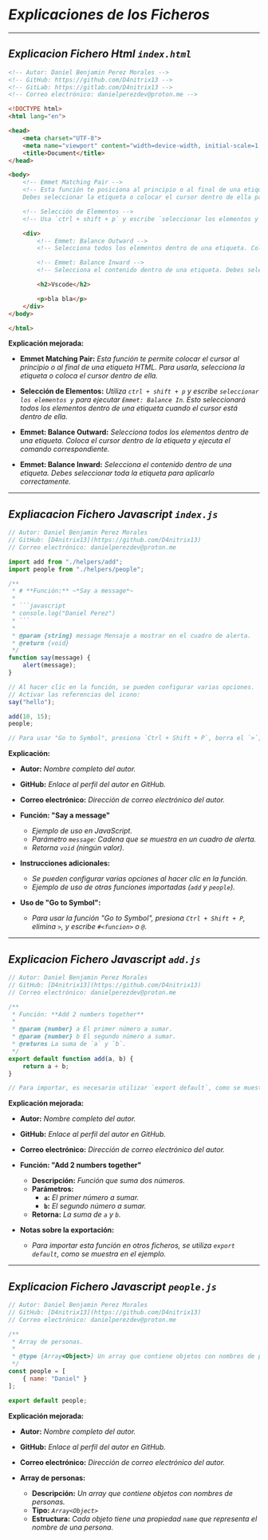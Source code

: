 <!-- Autor: Daniel Benjamin Perez Morales -->
<!-- GitHub: https://github.com/D4nitrix13 -->
<!-- GitLab: https://gitlab.com/D4nitrix13 -->
<!-- Correo electrónico: danielperezdev@proton.me -->

# ***Explicaciones de los Ficheros***

---

## ***Explicacion Fichero Html `index.html`***

```html
<!-- Autor: Daniel Benjamin Perez Morales -->
<!-- GitHub: https://github.com/D4nitrix13 -->
<!-- GitLab: https://gitlab.com/D4nitrix13 -->
<!-- Correo electrónico: danielperezdev@proton.me -->

<!DOCTYPE html>
<html lang="en">

<head>
    <meta charset="UTF-8">
    <meta name="viewport" content="width=device-width, initial-scale=1.0">
    <title>Document</title>
</head>

<body>
    <!-- Emmet Matching Pair -->
    <!-- Esta función te posiciona al principio o al final de una etiqueta HTML.
    Debes seleccionar la etiqueta o colocar el cursor dentro de ella para activarla. -->

    <!-- Selección de Elementos -->
    <!-- Usa `ctrl + shift + p` y escribe `seleccionar los elementos y` para ejecutar `Emmet: Balance In`. Esto seleccionará todos los elementos dentro de una etiqueta cuando el cursor está dentro de ella. -->

    <div>
        <!-- Emmet: Balance Outward -->
        <!-- Selecciona todos los elementos dentro de una etiqueta. Coloca el cursor dentro de la etiqueta y ejecuta el comando correspondiente. -->

        <!-- Emmet: Balance Inward -->
        <!-- Selecciona el contenido dentro de una etiqueta. Debes seleccionar toda la etiqueta para aplicarlo correctamente. -->

        <h2>Vscode</h2>

        <p>bla bla</p>
    </div>
</body>

</html>
```

**Explicación mejorada:**

- **Emmet Matching Pair:** *Esta función te permite colocar el cursor al principio o al final de una etiqueta HTML. Para usarla, selecciona la etiqueta o coloca el cursor dentro de ella.*

- **Selección de Elementos:** *Utiliza `ctrl + shift + p` y escribe `seleccionar los elementos y` para ejecutar `Emmet: Balance In`. Esto seleccionará todos los elementos dentro de una etiqueta cuando el cursor está dentro de ella.*

- **Emmet: Balance Outward:** *Selecciona todos los elementos dentro de una etiqueta. Coloca el cursor dentro de la etiqueta y ejecuta el comando correspondiente.*

- **Emmet: Balance Inward:** *Selecciona el contenido dentro de una etiqueta. Debes seleccionar toda la etiqueta para aplicarlo correctamente.*

---

## ***Expliacacion Fichero Javascript `index.js`***

```javascript
// Autor: Daniel Benjamin Perez Morales
// GitHub: [D4nitrix13](https://github.com/D4nitrix13)
// Correo electrónico: danielperezdev@proton.me

import add from "./helpers/add";
import people from "./helpers/people";

/**
 * # **Función:** ~*Say a message*~
 * 
 * ```javascript
 * console.log("Daniel Perez")
 * ```
 * 
 * @param {string} message Mensaje a mostrar en el cuadro de alerta.
 * @return {void}
 */
function say(message) {
    alert(message);
}

// Al hacer clic en la función, se pueden configurar varias opciones.
// Activar las referencias del icono:
say("hello");

add(10, 15);
people;

// Para usar "Go to Symbol", presiona `Ctrl + Shift + P`, borra el `>`, y escribe `#<funcion>` o `@`.
```

**Explicación:**

- **Autor:** *Nombre completo del autor.*
- **GitHub:** *Enlace al perfil del autor en GitHub.*
- **Correo electrónico:** *Dirección de correo electrónico del autor.*

- **Función: "Say a message"**
  - *Ejemplo de uso en JavaScript.*
  - *Parámetro `message`: Cadena que se muestra en un cuadro de alerta.*
  - *Retorna `void` (ningún valor).*

- **Instrucciones adicionales:**
  - *Se pueden configurar varias opciones al hacer clic en la función.*
  - *Ejemplo de uso de otras funciones importadas (`add` y `people`).*
  
- **Uso de "Go to Symbol":**
  - *Para usar la función "Go to Symbol", presiona `Ctrl + Shift + P`, elimina `>`, y escribe `#<funcion>` o `@`.*

---

## ***Explicacion Fichero Javascript `add.js`***

```javascript
// Autor: Daniel Benjamin Perez Morales
// GitHub: [D4nitrix13](https://github.com/D4nitrix13)
// Correo electrónico: danielperezdev@proton.me

/**
 * Función: **Add 2 numbers together**
 * 
 * @param {number} a El primer número a sumar.
 * @param {number} b El segundo número a sumar.
 * @returns La suma de `a` y `b`.
 */
export default function add(a, b) {
    return a + b;
}

// Para importar, es necesario utilizar `export default`, como se muestra aquí.
```

**Explicación mejorada:**

- **Autor:** *Nombre completo del autor.*
- **GitHub:** *Enlace al perfil del autor en GitHub.*
- **Correo electrónico:** *Dirección de correo electrónico del autor.*

- **Función: "Add 2 numbers together"**
  - **Descripción:** *Función que suma dos números.*
  - **Parámetros:**
    - **`a`:** *El primer número a sumar.*
    - **`b`:** *El segundo número a sumar.*
  - **Retorna:** *La suma de `a` y `b`.*

- **Notas sobre la exportación:**
  - *Para importar esta función en otros ficheros, se utiliza `export default`, como se muestra en el ejemplo.*

---

## ***Explicacion Fichero Javascript `people.js`***

```javascript
// Autor: Daniel Benjamin Perez Morales
// GitHub: [D4nitrix13](https://github.com/D4nitrix13)
// Correo electrónico: danielperezdev@proton.me

/**
 * Array de personas.
 *
 * @type {Array<Object>} Un array que contiene objetos con nombres de personas.
 */
const people = [
    { name: "Daniel" }
];

export default people;
```

**Explicación mejorada:**

- **Autor:** *Nombre completo del autor.*
- **GitHub:** *Enlace al perfil del autor en GitHub.*
- **Correo electrónico:** *Dirección de correo electrónico del autor.*

- **Array de personas:**
  - **Descripción:** *Un array que contiene objetos con nombres de personas.*
  - **Tipo:** *`Array<Object>`*
  - **Estructura:** *Cada objeto tiene una propiedad `name` que representa el nombre de una persona.*
